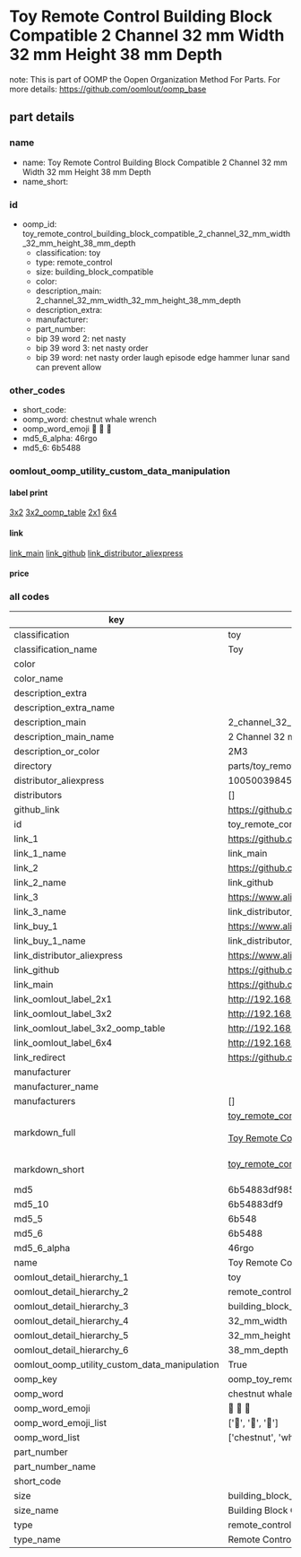 # Toy Remote Control Building Block Compatible 2 Channel 32 mm Width 32 mm Height 38 mm Depth  

note: This is part of OOMP the Oopen Organization Method For Parts. For more details: https://github.com/oomlout/oomp_base

##  part details
  







### name
* name: Toy Remote Control Building Block Compatible 2 Channel 32 mm Width 32 mm Height 38 mm Depth
* name_short: 
### id
* oomp_id: toy_remote_control_building_block_compatible_2_channel_32_mm_width_32_mm_height_38_mm_depth
  * classification: toy
  * type: remote_control
  * size: building_block_compatible
  * color: 
  * description_main: 2_channel_32_mm_width_32_mm_height_38_mm_depth
  * description_extra: 
  * manufacturer: 
  * part_number: 
  * bip 39 word 2: net nasty
  * bip 39 word 3: net nasty order
  * bip 39 word: net nasty order laugh episode edge hammer lunar sand can prevent allow

### other_codes
* short_code: 
* oomp_word: chestnut whale wrench
* oomp_word_emoji :chestnut: :whale: :wrench:
* md5_6_alpha: 46rgo
* md5_6: 6b5488






### oomlout_oomp_utility_custom_data_manipulation
#### label print
[3x2](http://192.168.1.245:1112/?label=oomp%2046rgo)
[3x2_oomp_table](http://192.168.1.108:1112/?label=oomp%2046rgo)
[2x1](http://192.168.1.242:1112/?label=oomp%2046rgo)
[6x4](http://192.168.1.55:1112/?label=oomp%2046rgo)    

#### link

[link_main](https://github.com/oomlout/oomlout_oomp_version_1_messy/tree/main/parts/toy_remote_control_building_block_compatible_2_channel_32_mm_width_32_mm_height_38_mm_depth) [link_github](https://github.com/oomlout/oomlout_oomp_version_1_messy/tree/main/parts/toy_remote_control_building_block_compatible_2_channel_32_mm_width_32_mm_height_38_mm_depth) [link_distributor_aliexpress](https://www.aliexpress.com/item/1005003984563566.html)                            

#### price







### all codes 
| key | value |  
| --- | --- |  
| classification | toy |  
| classification_name | Toy |  
| color |  |  
| color_name |  |  
| description_extra |  |  
| description_extra_name |  |  
| description_main | 2_channel_32_mm_width_32_mm_height_38_mm_depth |  
| description_main_name | 2 Channel 32 mm Width 32 mm Height 38 mm Depth |  
| description_or_color | 2M3 |  
| directory | parts/toy_remote_control_building_block_compatible_2_channel_32_mm_width_32_mm_height_38_mm_depth |  
| distributor_aliexpress | 1005003984563566 |  
| distributors | [] |  
| github_link | https://github.com/oomlout/oomlout_oomp_part_src/tree/main/parts/toy_remote_control_building_block_compatible_2_channel_32_mm_width_32_mm_height_38_mm_depth |  
| id | toy_remote_control_building_block_compatible_2_channel_32_mm_width_32_mm_height_38_mm_depth |  
| link_1 | https://github.com/oomlout/oomlout_oomp_version_1_messy/tree/main/parts/toy_remote_control_building_block_compatible_2_channel_32_mm_width_32_mm_height_38_mm_depth |  
| link_1_name | link_main |  
| link_2 | https://github.com/oomlout/oomlout_oomp_version_1_messy/tree/main/parts/toy_remote_control_building_block_compatible_2_channel_32_mm_width_32_mm_height_38_mm_depth |  
| link_2_name | link_github |  
| link_3 | https://www.aliexpress.com/item/1005003984563566.html |  
| link_3_name | link_distributor_aliexpress |  
| link_buy_1 | https://www.aliexpress.com/item/1005003984563566.html |  
| link_buy_1_name | link_distributor_aliexpress |  
| link_distributor_aliexpress | https://www.aliexpress.com/item/1005003984563566.html |  
| link_github | https://github.com/oomlout/oomlout_oomp_version_1_messy/tree/main/parts/toy_remote_control_building_block_compatible_2_channel_32_mm_width_32_mm_height_38_mm_depth |  
| link_main | https://github.com/oomlout/oomlout_oomp_version_1_messy/tree/main/parts/toy_remote_control_building_block_compatible_2_channel_32_mm_width_32_mm_height_38_mm_depth |  
| link_oomlout_label_2x1 | http://192.168.1.242:1112/?label=oomp%2046rgo |  
| link_oomlout_label_3x2 | http://192.168.1.245:1112/?label=oomp%2046rgo |  
| link_oomlout_label_3x2_oomp_table | http://192.168.1.108:1112/?label=oomp%2046rgo |  
| link_oomlout_label_6x4 | http://192.168.1.55:1112/?label=oomp%2046rgo |  
| link_redirect | https://github.com/oomlout/oomlout_oomp_version_1_messy/tree/main/parts/toy_remote_control_building_block_compatible_2_channel_32_mm_width_32_mm_height_38_mm_depth |  
| manufacturer |  |  
| manufacturer_name |  |  
| manufacturers | [] |  
| markdown_full | [toy_remote_control_building_block_compatible_2_channel_32_mm_width_32_mm_height_38_mm_depth](none)<br>[](none)<br>[Toy Remote Control Building Block Compatible 2 Channel 32 Mm Width 32 Mm Height 38 Mm Depth](none)<br><br> |  
| markdown_short | [toy_remote_control_building_block_compatible_2_channel_32_mm_width_32_mm_height_38_mm_depth](none)<br><br> |  
| md5 | 6b54883df9850d111925f7d93864cca5 |  
| md5_10 | 6b54883df9 |  
| md5_5 | 6b548 |  
| md5_6 | 6b5488 |  
| md5_6_alpha | 46rgo |  
| name | Toy Remote Control Building Block Compatible 2 Channel 32 mm Width 32 mm Height 38 mm Depth |  
| oomlout_detail_hierarchy_1 | toy |  
| oomlout_detail_hierarchy_2 | remote_control |  
| oomlout_detail_hierarchy_3 | building_block_compatible |  
| oomlout_detail_hierarchy_4 | 32_mm_width |  
| oomlout_detail_hierarchy_5 | 32_mm_height |  
| oomlout_detail_hierarchy_6 | 38_mm_depth |  
| oomlout_oomp_utility_custom_data_manipulation | True |  
| oomp_key | oomp_toy_remote_control_building_block_compatible_2_channel_32_mm_width_32_mm_height_38_mm_depth |  
| oomp_word | chestnut whale wrench |  
| oomp_word_emoji | :chestnut: :whale: :wrench: |  
| oomp_word_emoji_list | [':chestnut:', ':whale:', ':wrench:'] |  
| oomp_word_list | ['chestnut', 'whale', 'wrench'] |  
| part_number |  |  
| part_number_name |  |  
| short_code |  |  
| size | building_block_compatible |  
| size_name | Building Block Compatible |  
| type | remote_control |  
| type_name | Remote Control |  
